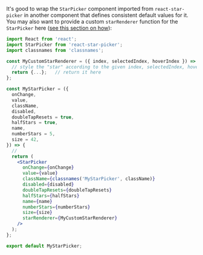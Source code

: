 It's good to wrap the `StarPicker` component imported from `react-star-picker` in another component that defines consistent default values for it. You may also want to provide a custom `starRenderer` function for the `StarPicker` here (<a href="#/Props?id=section-starrenderer">see this section on how</a>):

```jsx static a
import React from 'react';
import StarPicker from 'react-star-picker';
import classnames from 'classnames';

const MyCustomStarRenderer = ({ index, selectedIndex, hoverIndex }) => {
  // style the "star" according to the given index, selectedIndex, hoverIndex...
  return {...};   // return it here
};

const MyStarPicker = ({
  onChange,
  value,
  className,
  disabled,
  doubleTapResets = true,
  halfStars = true,
  name,
  numberStars = 5,
  size = 42,
}) => {
  //
  return (
    <StarPicker
      onChange={onChange}
      value={value}
      className={classnames('MyStarPicker', className)}
      disabled={disabled}
      doubleTapResets={doubleTapResets}
      halfStars={halfStars}
      name={name}
      numberStars={numberStars}
      size={size}
      starRenderer={MyCustomStarRenderer}
    />
  );
};

export default MyStarPicker;
```
